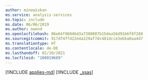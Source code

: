 ```yaml
---
author: minewiskan
ms.service: analysis-services
ms.topic: include
ms.date: 06/06/2019
ms.author: owend
ms.openlocfilehash: 86e64f96846d3a7380807b15dea56d91b6f0f288
ms.sourcegitcommit: 917df4ffd22e4a229af7dc481dcce3ebba0aa4d7
ms.translationtype: HT
ms.contentlocale: de-DE
ms.lasthandoff: 02/10/2021
ms.locfileid: "100019689"
---
```

[!INCLUDE [applies-md](../applies-md.md)] [!INCLUDE [_ssas](_ssas.md)]
